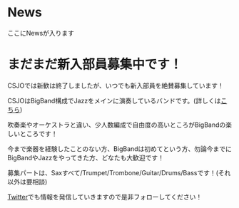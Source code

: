 # News
ここにNewsが入ります

# まだまだ新入部員募集中です！
CSJOでは新歓は終了しましたが、いつでも新入部員を絶賛募集しています！

CSJOはBigBand構成でJazzをメインに演奏しているバンドです。(詳しくは[こちら](./about.html))

吹奏楽やオーケストラと違い、少人数編成で自由度の高いところがBigBandの楽しいところです！

今まで楽器を経験したことのない方、BigBandは初めてという方、勿論今までにBigBandやJazzをやってきた方、どなたも大歓迎です！

募集パートは、Saxすべて/Trumpet/Trombone/Guitar/Drums/Bassです！(それ以外は要相談)

[Twitter](https://twitter.com/CSJO_SIT)でも情報を発信していきますので是非フォローしてください！
